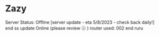 # Zazy

Server Status: Offline [server update - eta 5/8/2023 - check back daily!] end ss update Online (please review ㋛ )
router used: 002 end ruru
